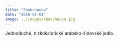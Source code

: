 ```yaml
---
title: "Shakshouka"
date: "2016-01-01"
image: ../images/shakshouka.jpg
---
```


Jednoduché, nízkokalorické arabsko-židovské jedlo.